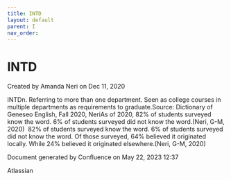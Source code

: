 ```yaml
---
title: INTD
layout: default
parent: I
nav_order:
---
```


# INTD

Created by  Amanda Neri on Dec 11, 2020

INTDn. Referring to more than one department. Seen as college courses in multiple departments as requirements to graduate.Source: Dictionary of Geneseo English, Fall 2020, NeriAs of 2020, 82% of students surveyed know the word. 6% of students surveyed did not know the word.(Neri, G-M, 2020)  82% of students surveyed know the word. 6% of students surveyed did not know the word. Of those surveyed, 64% believed it originated locally. While 24% believed it originated elsewhere.(Neri, G-M, 2020)

Document generated by Confluence on May 22, 2023 12:37

Atlassian
